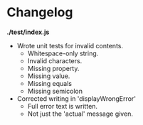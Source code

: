 # Changelog

**./test/index.js**
* Wrote unit tests for invalid contents.
	* Whitespace-only string.
	* Invalid characters.
	* Missing property.
	* Missing value.
	* Missing equals
	* Missing semicolon
* Corrected writing in 'displayWrongError'
	* Full error text is written.
	* Not just the 'actual' message given.